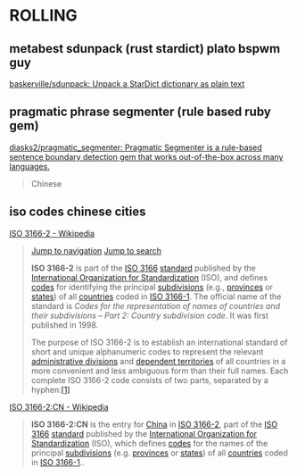 
ROLLING
=====
metabest sdunpack (rust stardict) plato bspwm guy
-----
[baskerville/sdunpack: Unpack a StarDict dictionary as plain text](https://github.com/baskerville/sdunpack)


pragmatic phrase segmenter (rule based ruby gem)
-----
[diasks2/pragmatic_segmenter: Pragmatic Segmenter is a rule-based sentence boundary detection gem that works out-of-the-box across many languages.](https://github.com/diasks2/pragmatic_segmenter)

> Chinese


iso codes chinese cities
----
[ISO 3166-2 - Wikipedia](https://en.wikipedia.org/wiki/ISO_3166-2)

> [Jump to navigation](https://en.wikipedia.org/wiki/ISO_3166-2#mw-head) [Jump to search](https://en.wikipedia.org/wiki/ISO_3166-2#p-search)
> 
> **ISO 3166-2** is part of the [ISO 3166](https://en.wikipedia.org/wiki/ISO_3166 "ISO 3166") [standard](https://en.wikipedia.org/wiki/Standardization "Standardization") published by the [International Organization for Standardization](https://en.wikipedia.org/wiki/International_Organization_for_Standardization "International Organization for Standardization") (ISO), and defines [codes](https://en.wikipedia.org/wiki/Code "Code") for identifying the principal [subdivisions](https://en.wikipedia.org/wiki/Country_subdivision "Country subdivision") (e.g., [provinces](https://en.wikipedia.org/wiki/Province "Province") or [states](https://en.wikipedia.org/wiki/State_(administrative_division) "State (administrative division)")) of all [countries](https://en.wikipedia.org/wiki/Country "Country") coded in [ISO 3166-1](https://en.wikipedia.org/wiki/ISO_3166-1 "ISO 3166-1"). The official name of the standard is _Codes for the representation of names of countries and their subdivisions – Part 2: Country subdivision code_. It was first published in 1998.
> 
> The purpose of ISO 3166-2 is to establish an international standard of short and unique alphanumeric codes to represent the relevant [administrative divisions](https://en.wikipedia.org/wiki/Administrative_division "Administrative division") and [dependent territories](https://en.wikipedia.org/wiki/Dependent_territories "Dependent territories") of all countries in a more convenient and less ambiguous form than their full names. Each complete ISO 3166-2 code consists of two parts, separated by a hyphen:[\[1\]](https://en.wikipedia.org/wiki/ISO_3166-2#cite_note-iso31662-1)




[ISO 3166-2:CN - Wikipedia](https://en.wikipedia.org/wiki/ISO_3166-2:CN)

> **ISO 3166-2:CN** is the entry for
> [China](https://en.wikipedia.org/wiki/China "China") in [ISO
> 3166-2](https://en.wikipedia.org/wiki/ISO_3166-2 "ISO 3166-2"), part
> of the [ISO 3166](https://en.wikipedia.org/wiki/ISO_3166 "ISO 3166")
> [standard](https://en.wikipedia.org/wiki/Standardization
> "Standardization") published by the [International Organization for
> Standardization](https://en.wikipedia.org/wiki/International_Organization_for_Standardization
> "International Organization for Standardization") (ISO), which defines
> [codes](https://en.wikipedia.org/wiki/Code "Code") for the names of
> the principal
> [subdivisions](https://en.wikipedia.org/wiki/Administrative_division
> "Administrative division") (e.g.
> [provinces](https://en.wikipedia.org/wiki/Province "Province") or
> [states](https://en.wikipedia.org/wiki/Federated_state "Federated
> state")) of all
> [countries](https://en.wikipedia.org/wiki/List_of_sovereign_states
> "List of sovereign states") coded in [ISO
> 3166-1](https://en.wikipedia.org/wiki/ISO_3166-1 "ISO 3166-1")..

